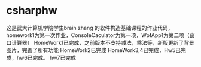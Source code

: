 # csharphw
 这是武大计算机学院学生brain zhang 的软件构造基础课程的作业代码，homework1为第一次作业，ConsoleCaculator为第一项，WpfApp1为第二项（窗口计算器）
HomeWork1已完成，之前版本不支持减法，乘法等，新版更新了背景图片，完善了所有功能
HomeWork2已完成
HomeWork3,4已完成，Hw5已完成，hw6已完成。
hw7已完成

